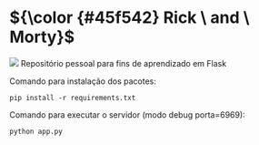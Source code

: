 # ${\color {#45f542} Rick \ and \ Morty}$  
<img src="https://images.justwatch.com/poster/300655827/s332/season-6" />
Repositório pessoal para fins de aprendizado em Flask



Comando para instalação dos pacotes:
```
pip install -r requirements.txt 

```

Comando para executar o servidor (modo debug porta=6969):
```
python app.py

```
